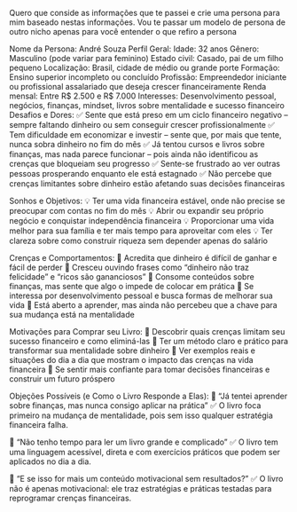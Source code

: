 Quero que conside as informações que te passei e crie uma persona para mim baseado nestas informações. Vou te passar um modelo de persona de outro nicho apenas para você entender o que refiro a persona


Nome da Persona: André Souza
Perfil Geral:
Idade: 32 anos
Gênero: Masculino (pode variar para feminino)
Estado civil: Casado, pai de um filho pequeno
Localização: Brasil, cidade de médio ou grande porte
Formação: Ensino superior incompleto ou concluído
Profissão: Empreendedor iniciante ou profissional assalariado que deseja crescer financeiramente
Renda mensal: Entre R$ 2.500 e R$ 7.000
Interesses: Desenvolvimento pessoal, negócios, finanças, mindset, livros sobre mentalidade e sucesso financeiro
Desafios e Dores:
✅ Sente que está preso em um ciclo financeiro negativo – sempre faltando dinheiro ou sem conseguir crescer profissionalmente
✅ Tem dificuldade em economizar e investir – sente que, por mais que tente, nunca sobra dinheiro no fim do mês
✅ Já tentou cursos e livros sobre finanças, mas nada parece funcionar – pois ainda não identificou as crenças que bloqueiam seu progresso
✅ Sente-se frustrado ao ver outras pessoas prosperando enquanto ele está estagnado
✅ Não percebe que crenças limitantes sobre dinheiro estão afetando suas decisões financeiras

Sonhos e Objetivos:
💡 Ter uma vida financeira estável, onde não precise se preocupar com contas no fim do mês
💡 Abrir ou expandir seu próprio negócio e conquistar independência financeira
💡 Proporcionar uma vida melhor para sua família e ter mais tempo para aproveitar com eles
💡 Ter clareza sobre como construir riqueza sem depender apenas do salário

Crenças e Comportamentos:
🧠 Acredita que dinheiro é difícil de ganhar e fácil de perder
🧠 Cresceu ouvindo frases como “dinheiro não traz felicidade” e “ricos são gananciosos”
🧠 Consome conteúdos sobre finanças, mas sente que algo o impede de colocar em prática
🧠 Se interessa por desenvolvimento pessoal e busca formas de melhorar sua vida
🧠 Está aberto a aprender, mas ainda não percebeu que a chave para sua mudança está na mentalidade

Motivações para Comprar seu Livro:
📌 Descobrir quais crenças limitam seu sucesso financeiro e como eliminá-las
📌 Ter um método claro e prático para transformar sua mentalidade sobre dinheiro
📌 Ver exemplos reais e situações do dia a dia que mostram o impacto das crenças na vida financeira
📌 Se sentir mais confiante para tomar decisões financeiras e construir um futuro próspero

Objeções Possíveis (e Como o Livro Responde a Elas):
🚫 “Já tentei aprender sobre finanças, mas nunca consigo aplicar na prática”
✅ O livro foca primeiro na mudança de mentalidade, pois sem isso qualquer estratégia financeira falha.

🚫 “Não tenho tempo para ler um livro grande e complicado”
✅ O livro tem uma linguagem acessível, direta e com exercícios práticos que podem ser aplicados no dia a dia.

🚫 “E se isso for mais um conteúdo motivacional sem resultados?”
✅ O livro não é apenas motivacional: ele traz estratégias e práticas testadas para reprogramar crenças financeiras.

